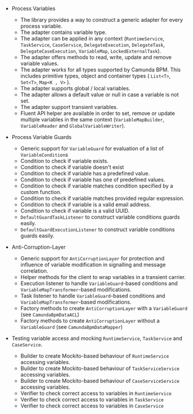 * Process Variables
    - The library provides a way to construct a generic adapter for every process variable.
    - The adapter contains variable type.
    - The adapter can be applied in any context (`RuntimeService`, `TaskService`, `CaseService`, `DelegateExecution`, `DelegateTask`, `DelegateCaseExecution`, `VariableMap`, `LockedExternalTask`).
    - The adapter offers methods to read, write, update and remove variable values.
    - The adapter works for all types supported by Camunda BPM. This includes primitive types, object and container types ( `List<T>`, `Set<T>`, `Map<K , V>` ).
    - The adapter supports global / local variables.
    - The adapter allows a default value or null in case a variable is not set.
    - The adapter support transient variables.
    - Fluent API helper are available in order to set, remove or update multiple variables in the same context (`VariableMapBuilder`, `VariableReader` and `GlobalVariableWriter`).

* Process Variable Guards
    - Generic support for `VariableGuard` for evaluation of a list of `VariableCondition`s
    - Condition to check if variable exists.
    - Condition to check if variable doesn't exist
    - Condition to check if variable has a predefined value.
    - Condition to check if variable has one of predefined values.
    - Condition to check if variable matches condition specified by a custom function.
    - Condition to check if variable matches provided regular expression.
    - Condition to check if variable is a valid email address.
    - Condition to check if variable is a valid UUID.
    - `DefaultGuardTaskListener` to construct variable conditions guards easily.
    - `DefaultGuardExecutionListener` to construct variable conditions guards easily.

* Anti-Corruption-Layer
    - Generic support for `AntiCorruptionLayer` for protection and influence of variable modification in signalling and message correlation.
    - Helper methods for the client to wrap variables in a transient carrier.
    - Execution listener to handle `VariableGuard`-based conditions and `VariableMapTransformer`-based modifications.
    - Task listener to handle `VariableGuard`-based conditions and `VariableMapTransformer`-based modifications.
    - Factory methods to create `AntiCorruptionLayer` with a `VariableGuard` (see `CamundaBpmDataACL`)
    - Factory methods to create `AntiCorruptionLayer` without a `VariableGuard` (see `CamundaBpmDataMapper`)

* Testing variable access and mocking `RuntimeService`, `TaskService` and `CaseService`.
    - Builder to create Mockito-based behaviour of `RuntimeService` accessing variables.
    - Builder to create Mockito-based behaviour of `TaskServiceService` accessing variables.
    - Builder to create Mockito-based behaviour of `CaseServiceService` accessing variables.
    - Verifier to check correct access to variables in  `RuntimeService`
    - Verifier to check correct access to variables in  `TaskService`
    - Verifier to check correct access to variables in  `CaseService`
